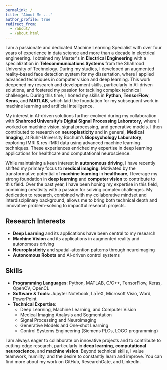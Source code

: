 ```yaml
---
permalink: /
title: "About Me ..."
author_profile: true
redirect_from: 
  - /about/
  - /about.html
---
```


I am a passionate and dedicated Machine Learning Specialist with over four years of experience in data science and more than a decade in electrical engineering. I obtained my Master's in **Electrical Engineering** with a specialization in **Telecommunications Systems** from the Shahrood University of Technology. During my studies, I developed an augmented reality-based face detection system for my dissertation, where I applied advanced techniques in computer vision and deep learning. This work deepened my research and development skills, particularly in AI-driven solutions, and fostered my passion for tackling complex technical challenges. During this time, I honed my skills in **Python**, **TensorFlow**, **Keras**, and **MATLAB**, which laid the foundation for my subsequent work in machine learning and artificial intelligence.

My interest in AI-driven solutions further evolved during my collaboration with **Shahrood University’s Digital Signal Processing Laboratory**, where I worked on machine vision, signal processing, and generative models. I then contributed to research on **neuroplasticity** and in general, **Medical Imaging**, at Ruhr-University Bochum’s **Biopsychology Laboratory**, exploring fMRI & res-fMRI data using advanced machine learning techniques. These experiences enriched my expertise in deep learning applications for healthcare and computational neuroscience.

While maintaining a keen interest in **autonomous driving**, I have recently shifted my primary focus to **medical imaging**. Motivated by the transformative potential of **machine learning** in **healthcare**, I leverage my strong foundation in **deep learning** and **computer vision** to contribute to this field. Over the past year, I have been honing my expertise in this field, combining creativity with a passion for solving complex challenges. My dedication to research, combined with my collaborative mindset and interdisciplinary background, allows me to bring both technical depth and innovative problem-solving to impactful research projects.

## Research Interests

- **Deep Learning** and its applications have been central to my research
- **Machine Vision** and its applications in augmented reality and autonomous driving
- **Neuroplasticity** and spatial-attention patterns through neuroimaging
- **Autonomous Robots** and AI-driven control systems

## Skills

- **Programming Languages**: Python, MATLAB, C/C++, TensorFlow, Keras, OpenCV, OpenCL
- **Software & Tools**: Jupyter Notebook, LaTeX, Microsoft Visio, Word, PowerPoint
- **Technical Expertise**: 
  - Deep Learning, Machine Learning, and Computer Vision
  - Medical Imaging Analysis and Segmentation
  - Signal Processing and Neuroimaging
  - Generative Models and One-shot Learning
  - Control Systems Engineering (Siemens PLCs, LOGO programming)

I am always eager to collaborate on innovative projects and to contribute to cutting-edge research, particularly in **deep learning**, **computational neuroscience**, and **machine vision**. Beyond technical skills, I value teamwork, humility, and the desire to constantly learn and improve. You can find more about my work on GitHub, ResearchGate, and LinkedIn.
